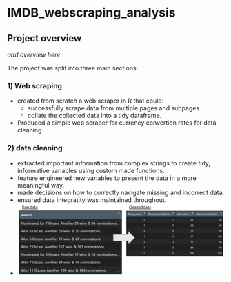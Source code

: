 # IMDB_webscraping_analysis
## Project overview
*add overview here*


The project was split into three main sections:
### 1) Web scraping 
* created from scratch a web scraper in R that could:
  * successfully scrape data from multiple pages and subpages. 
  * collate the collected data into a tidy dataframe.
* Produced a simple web scraper for currency convertion rates for data cleaning.

### 2) data cleaning
* extracted important information from complex strings to create tidy, informative variables using custom made functions.
* feature engineered new variables to present the data in a more meaningful way.
* made decisions on how to correctly navigate missing and incorrect data.
* ensured data integratity was maintained throughout. 
* ![](https://github.com/thickett/IMDB_webscraping_analysis/blob/main/images/cleaning_example.PNG)
